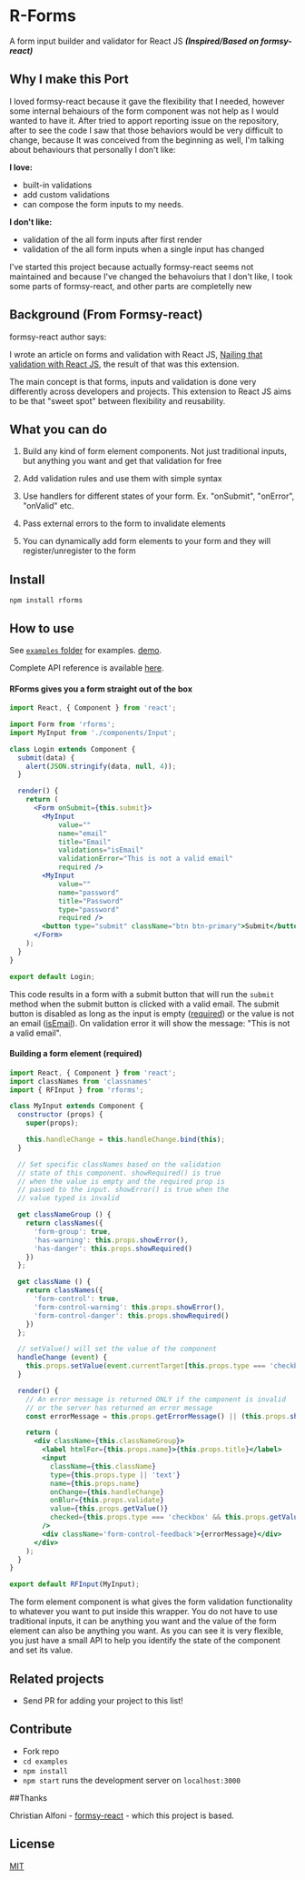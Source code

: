 R-Forms
=======

A form input builder and validator for React JS ***(Inspired/Based on formsy-react)***

## Why I make this Port
I loved formsy-react because it gave the flexibility that I needed, however some internal behaiours of the form component was not help as I would wanted to have it.
After tried to apport reporting issue on the repository, after to see the code I saw that those behaviors would be very difficult to change, because It was conceived from the beginning as well, I'm talking about behaviours that personally I don't like:

**I love:**
- built-in validations
- add custom validations
- can compose the form inputs to my needs.

**I don't like:**
- validation of the all form inputs after first render
- validation of the all form inputs when a single input has changed

I've started this project because actually formsy-react seems not maintained and because I've changed the behavoiurs that I don't like, I took some parts of formsy-react, and other parts are completelly new


## <a name="background">Background (From Formsy-react)</a>
formsy-react author says:

I wrote an article on forms and validation with React JS, [Nailing that validation with React JS](http://christianalfoni.github.io/javascript/2014/10/22/nailing-that-validation-with-reactjs.html), the result of that was this extension.

The main concept is that forms, inputs and validation is done very differently across developers and projects. This extension to React JS aims to be that "sweet spot" between flexibility and reusability.

## What you can do

  1. Build any kind of form element components. Not just traditional inputs, but anything you want and get that validation for free

  2. Add validation rules and use them with simple syntax

  3. Use handlers for different states of your form. Ex. "onSubmit", "onError", "onValid" etc.

  4. Pass external errors to the form to invalidate elements

  5. You can dynamically add form elements to your form and they will register/unregister to the form



## Install

  `npm install rforms`

## How to use

See [`examples` folder](/examples) for examples. [demo](http://...).

Complete API reference is available [here](/API.md).

#### RForms gives you a form straight out of the box

```jsx
import React, { Component } from 'react';

import Form from 'rforms';
import MyInput from './components/Input';

class Login extends Component {
  submit(data) {
    alert(JSON.stringify(data, null, 4));
  }

  render() {
    return (
      <Form onSubmit={this.submit}>
        <MyInput
        	value=""
        	name="email"
        	title="Email"
        	validations="isEmail"
        	validationError="This is not a valid email"
        	required />
        <MyInput
        	value=""
        	name="password"
        	title="Password"
        	type="password"
        	required />
        <button type="submit" className="btn btn-primary">Submit</button>
      </Form>
    );
  }
}

export default Login;
```

This code results in a form with a submit button that will run the `submit` method when the submit button is clicked with a valid email. The submit button is disabled as long as the input is empty ([required](/API.md#required)) or the value is not an email ([isEmail](/API.md#validators)). On validation error it will show the message: "This is not a valid email".

#### Building a form element (required)
```jsx
import React, { Component } from 'react';
import classNames from 'classnames'
import { RFInput } from 'rforms';

class MyInput extends Component {
  constructor (props) {
    super(props);

    this.handleChange = this.handleChange.bind(this);
  }

  // Set specific classNames based on the validation
  // state of this component. showRequired() is true
  // when the value is empty and the required prop is
  // passed to the input. showError() is true when the
  // value typed is invalid

  get classNameGroup () {
    return classNames({
      'form-group': true,
      'has-warning': this.props.showError(),
      'has-danger': this.props.showRequired()
    })
  };

  get className () {
    return classNames({
      'form-control': true,
      'form-control-warning': this.props.showError(),
      'form-control-danger': this.props.showRequired()
    })
  };

  // setValue() will set the value of the component
  handleChange (event) {
    this.props.setValue(event.currentTarget[this.props.type === 'checkbox' ? 'checked' : 'value']);
  }

  render() {
    // An error message is returned ONLY if the component is invalid
    // or the server has returned an error message
    const errorMessage = this.props.getErrorMessage() || (this.props.showRequired() && 'This field is required!');

    return (
      <div className={this.classNameGroup}>
        <label htmlFor={this.props.name}>{this.props.title}</label>
        <input
          className={this.className}
          type={this.props.type || 'text'}
          name={this.props.name}
          onChange={this.handleChange}
          onBlur={this.props.validate}
          value={this.props.getValue()}
          checked={this.props.type === 'checkbox' && this.props.getValue() ? 'checked' : null}
        />
        <div className='form-control-feedback'>{errorMessage}</div>
      </div>
    );
  }
}

export default RFInput(MyInput);

```
The form element component is what gives the form validation functionality to whatever you want to put inside this wrapper. You do not have to use traditional inputs, it can be anything you want and the value of the form element can also be anything you want. As you can see it is very flexible, you just have a small API to help you identify the state of the component and set its value.

## Related projects
- Send PR for adding your project to this list!

## Contribute
- Fork repo
- `cd examples`
- `npm install`
- `npm start` runs the development server on `localhost:3000`

##Thanks

Christian Alfoni - [formsy-react](https://github.com/christianalfoni/formsy-react) - which this project is based.


## License

[MIT](/LICENSE)

